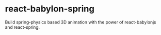 # react-babylon-spring
Build spring-physics based 3D animation with the power of react-babylonjs and react-spring.
